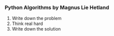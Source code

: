 ### Python Algorithms by Magnus Lie Hetland

1. Write down the problem
2. Think real hard
3. Write down the solution
